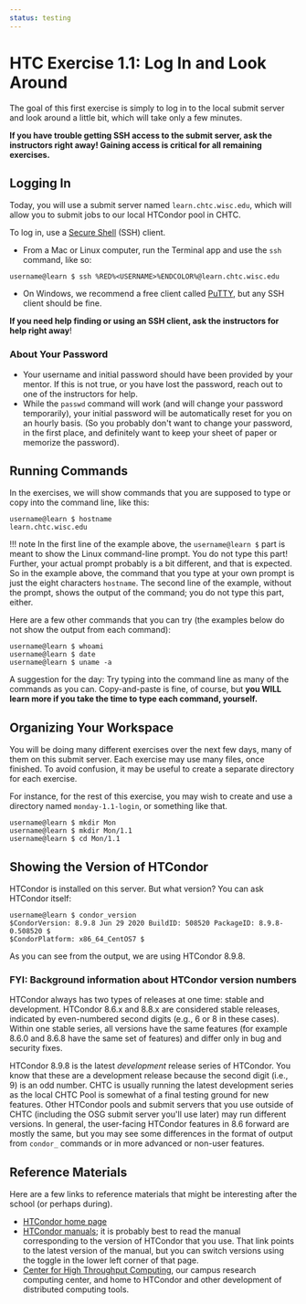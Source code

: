 ```yaml
---
status: testing
---
```


<style type="text/css"> pre em { font-style: normal; background-color: yellow; } pre strong { font-style: normal; font-weight: bold; color: \#008; } </style>

HTC Exercise 1.1: Log In and Look Around
===========================================

The goal of this first exercise is simply to log in to the local submit server and look around a little bit, which will take only a few minutes. 

**If you have trouble getting SSH access to the submit server, ask the instructors right away! Gaining access is critical for all remaining exercises.**

Logging In
----------

Today, you will use a submit server named `learn.chtc.wisc.edu`, which will allow you to submit jobs to our local HTCondor pool in CHTC.

To log in, use a [Secure Shell](http://en.wikipedia.org/wiki/Secure_Shell) (SSH) client.

-   From a Mac or Linux computer, run the Terminal app and use the `ssh` command, like so:

``` console
username@learn $ ssh %RED%<USERNAME>%ENDCOLOR%@learn.chtc.wisc.edu
```

-   On Windows, we recommend a free client called [PuTTY](http://www.chiark.greenend.org.uk/~sgtatham/putty/), but any SSH client should be fine.

**If you need help finding or using an SSH client, ask the instructors for help right away**!

### About Your Password
-   Your username and initial password should have been provided by your mentor. If this is not true, or you have lost the password, reach out to one of the instructors for help. 
-   While the `passwd` command will work (and will change your password temporarily), your initial password will be automatically reset for you on an hourly basis. (So you probably don't want to change your password, in the first place, and definitely want to keep your sheet of paper or memorize the password).

Running Commands
----------------

In the exercises, we will show commands that you are supposed to type or copy into the command line, like this:

``` console
username@learn $ hostname
learn.chtc.wisc.edu
```

!!! note
    In the first line of the example above, the `username@learn $` part is meant to show the Linux command-line prompt.
    You do not type this part! Further, your actual prompt probably is a bit different, and that is expected.
    So in the example above, the command that you type at your own prompt is just the eight characters `hostname`.
    The second line of the example, without the prompt, shows the output of the command; you do not type this part,
    either.

Here are a few other commands that you can try (the examples below do not show the output from each command):

``` console
username@learn $ whoami
username@learn $ date
username@learn $ uname -a
```

A suggestion for the day: Try typing into the command line as many of the commands as you can. Copy-and-paste is fine, of course, but **you WILL learn more if you take the time to type each command, yourself.**

Organizing Your Workspace
-------------------------

You will be doing many different exercises over the next few days, many of them on this submit server. Each exercise may use many files, once finished. To avoid confusion, it may be useful to create a separate directory for each exercise.

For instance, for the rest of this exercise, you may wish to create and use a directory named `monday-1.1-login`, or something like that.

``` console
username@learn $ mkdir Mon
username@learn $ mkdir Mon/1.1
username@learn $ cd Mon/1.1
```

Showing the Version of HTCondor
-------------------------------

HTCondor is installed on this server. But what version? You can ask HTCondor itself:

``` console
username@learn $ condor_version
$CondorVersion: 8.9.8 Jun 29 2020 BuildID: 508520 PackageID: 8.9.8-0.508520 $
$CondorPlatform: x86_64_CentOS7 $
```

As you can see from the output, we are using HTCondor 8.9.8.

### FYI: Background information about HTCondor version numbers

HTCondor always has two types of releases at one time: stable and development. HTCondor 8.6.x and 8.8.x are considered stable releases, indicated by even-numbered second digits (e.g., 6 or 8 in these cases). Within one stable series, all versions have the same features (for example 8.6.0 and 8.6.8 have the same set of features) and differ only in bug and security fixes.

HTCondor 8.9.8 is the latest _development_ release series of HTCondor. You know that these are a development release because the second digit (i.e., 9) is an odd number. CHTC is usually running the latest development series as the local CHTC Pool is somewhat of a final testing ground for new features. Other HTCondor pools and submit servers that you use outside of CHTC (including the OSG submit server you'll use later) may run different versions. In general, the user-facing HTCondor features in 8.6 forward are mostly the same, but you may see some differences in the format of output from `condor_` commands or in more advanced or non-user features.

Reference Materials
-------------------

Here are a few links to reference materials that might be interesting after the school (or perhaps during).

-   [HTCondor home page](http://research.cs.wisc.edu/htcondor/)
-   [HTCondor manuals](https://htcondor.readthedocs.io/en/latest/); it is probably best to read the manual corresponding to the version of HTCondor that you use. That link points to the latest version of the manual, but you can switch versions using the toggle in the lower left corner of that page.
-   [Center for High Throughput Computing](http://chtc.cs.wisc.edu/), our campus research computing center, and home to HTCondor and other development of distributed computing tools.
